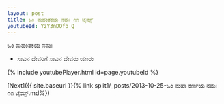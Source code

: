 ```yaml
---
layout: post
title: ಓಂ ಮಹಂತಕಯ ನಮಃ ೧೧ ಟೈಮ್ಸ್
youtubeId: YzY3nDOfb_Q
---
```

 
 
 ಓಂ ಮಹಂತಕಯ ನಮಃ  
 
 -  ಸಾವಿನ ದೇವರಿಗೆ ಸಾವಿನ ದೇವರು ಯಾರು 
 
  
 
  
 
 
 
 
 
 


{% include youtubePlayer.html id=page.youtubeId %}
 
[Next]({{ site.baseurl }}{% link  split1/_posts/2013-10-25-ಓಂ ಮಹಾ ಕರ್ಣಯ ನಮಃ ೧೧ ಟೈಮ್ಸ್.md%})
 
